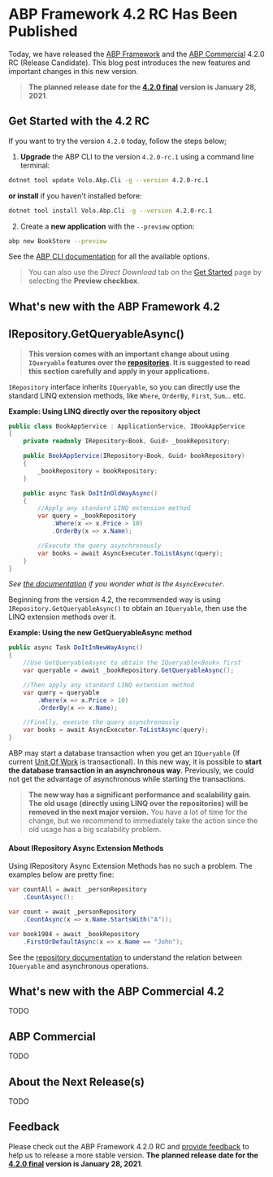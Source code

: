 # ABP Framework 4.2 RC Has Been Published

Today, we have released the [ABP Framework](https://abp.io/) and the [ABP Commercial](https://commercial.abp.io/) 4.2.0 RC (Release Candidate). This blog post introduces the new features and important changes in this new version.

> **The planned release date for the [4.2.0 final](https://github.com/abpframework/abp/milestone/48) version is January 28, 2021**.

## Get Started with the 4.2 RC

If you want to try the version `4.2.0` today, follow the steps below;

1) **Upgrade** the ABP CLI to the version `4.2.0-rc.1` using a command line terminal:

````bash
dotnet tool update Volo.Abp.Cli -g --version 4.2.0-rc.1
````

**or install** if you haven't installed before:

````bash
dotnet tool install Volo.Abp.Cli -g --version 4.2.0-rc.1
````

2) Create a **new application** with the `--preview` option:

````bash
abp new BookStore --preview
````

See the [ABP CLI documentation](https://docs.abp.io/en/abp/latest/CLI) for all the available options.

> You can also use the *Direct Download* tab on the [Get Started](https://abp.io/get-started) page by selecting the **Preview checkbox**.

## What's new with the ABP Framework 4.2

## IRepository.GetQueryableAsync()

> **This version comes with an important change about using `IQueryable` features over the [repositories](https://docs.abp.io/en/abp/4.2/Repositories). It is suggested to read this section carefully and apply in your applications.**

`IRepository` interface inherits `IQueryable`, so you can directly use the standard LINQ extension methods, like `Where`, `OrderBy`, `First`, `Sum`... etc.

**Example: Using LINQ directly over the repository object**

````csharp
public class BookAppService : ApplicationService, IBookAppService
{
    private readonly IRepository<Book, Guid> _bookRepository;

    public BookAppService(IRepository<Book, Guid> bookRepository)
    {
        _bookRepository = bookRepository;
    }

    public async Task DoItInOldWayAsync()
    {
        //Apply any standard LINQ extension method
        var query = _bookRepository
            .Where(x => x.Price > 10)
            .OrderBy(x => x.Name);

        //Execute the query asynchronously
        var books = await AsyncExecuter.ToListAsync(query);
    }
}
````

*See [the documentation](https://docs.abp.io/en/abp/4.2/Repositories#iqueryable-async-operations) if you wonder what is the `AsyncExecuter`.*

Beginning from the version 4.2, the recommended way is using `IRepository.GetQueryableAsync()` to obtain an `IQueryable`, then use the LINQ extension methods over it.

**Example: Using the new GetQueryableAsync method**

````csharp
public async Task DoItInNewWayAsync()
{
    //Use GetQueryableAsync to obtain the IQueryable<Book> first
    var queryable = await _bookRepository.GetQueryableAsync();

    //Then apply any standard LINQ extension method
    var query = queryable
        .Where(x => x.Price > 10)
        .OrderBy(x => x.Name);

    //Finally, execute the query asynchronously
    var books = await AsyncExecuter.ToListAsync(query);
}
````

ABP may start a database transaction when you get an `IQueryable` (If current [Unit Of Work](https://docs.abp.io/en/abp/latest/Unit-Of-Work) is transactional). In this new way, it is possible to **start the database transaction in an asynchronous way**. Previously, we could not get the advantage of asynchronous while starting the transactions.

> **The new way has a significant performance and scalability gain. The old usage (directly using LINQ over the repositories) will be removed in the next major version.** You have a lot of time for the change, but we recommend to immediately take the action since the old usage has a big scalability problem.

#### About IRepository Async Extension Methods

Using IRepository Async Extension Methods has no such a problem. The examples below are pretty fine:

````csharp
var countAll = await _personRepository
    .CountAsync();

var count = await _personRepository
    .CountAsync(x => x.Name.StartsWith("A"));

var book1984 = await _bookRepository
    .FirstOrDefaultAsync(x => x.Name == "John");   
````

See the [repository documentation](https://docs.abp.io/en/abp/4.2/Repositories#iqueryable-async-operations) to understand the relation between `IQueryable` and asynchronous operations.

## What's new with the ABP Commercial 4.2

TODO

## ABP Commercial

TODO

## About the Next Release(s)

TODO

## Feedback

Please check out the ABP Framework 4.2.0 RC and [provide feedback](https://github.com/abpframework/abp/issues/new) to help us to release a more stable version. **The planned release date for the [4.2.0 final](https://github.com/abpframework/abp/milestone/48) version is January 28, 2021**.
